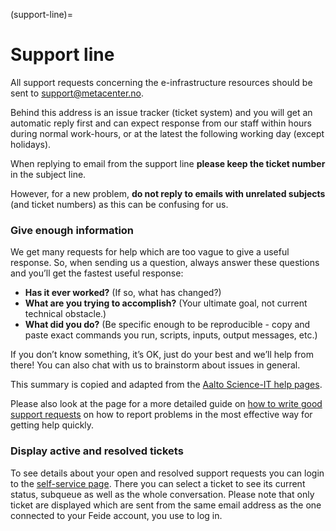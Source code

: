 (support-line)=

# Support line

All support requests concerning the e-infrastructure resources should be sent to
[support@metacenter.no](mailto:support@metacenter.no).

Behind this address is an issue tracker (ticket system) and you will get an
automatic reply first and can expect response from our staff within hours
during normal work-hours, or at the latest the following working day (except
holidays).

When replying to email from the support line **please keep the ticket number** in
the subject line.

However, for a new problem, **do not reply to emails with unrelated subjects** (and
ticket numbers) as this can be confusing for us.


### Give enough information

We get many requests for help which are too vague to give a useful response.
So, when sending us a question, always answer these questions and you’ll get
the fastest useful response:

- **Has it ever worked?** (If so, what has changed?)
- **What are you trying to accomplish?** (Your ultimate goal, not current technical obstacle.)
- **What did you do?** (Be specific enough to be reproducible - copy and paste exact commands you run, scripts, inputs, output messages, etc.)

If you don’t know something, it’s OK, just do your best and we’ll help from
there! You can also chat with us to brainstorm about issues in general.

This summary is copied and adapted from the [Aalto Science-IT help pages](https://scicomp.aalto.fi/triton/help/#give-enough-information).

Please also look at the page for a more detailed guide on [how to write good support
requests](how_to_write_good_support_requests.md) on how to report problems in
the most effective way for getting help quickly.


### Display active and resolved tickets

To see details about your open and resolved support requests you can login to the
[self-service page](https://rt.uninett.no/SelfService).
There you can select a ticket to see its current status, subqueue as well as the
whole conversation.
Please note that only ticket are displayed which are sent from the same email address as the one connected to your Feide account, you use to log in.
